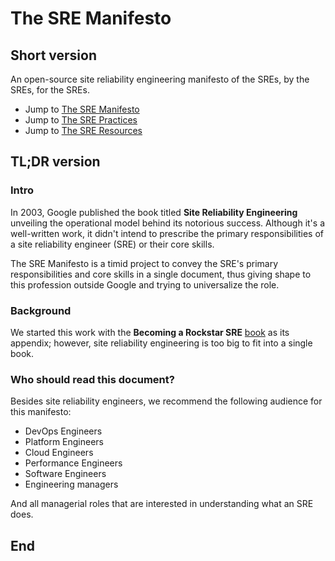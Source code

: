 # The SRE Manifesto

## Short version

An open-source site reliability engineering manifesto of the SREs, by the SREs, for the SREs.

* Jump to [The SRE Manifesto](./sre/manifesto.md)
* Jump to [The SRE Practices](./sre/practices.md)
* Jump to [The SRE Resources](./sre/resources.md)

## TL;DR version

### Intro

In 2003, Google published the book titled **Site Reliability Engineering** unveiling the operational model behind its notorious success. Although it's a well-written work, it didn't intend to prescribe the primary responsibilities of a site reliability engineer (SRE) or their core skills.

The SRE Manifesto is a timid project to convey the SRE's primary responsibilities and core skills in a single document, thus giving shape to this profession outside Google and trying to universalize the role.

### Background

We started this work with the **Becoming a Rockstar SRE** [book](https://packt.link/H0G2R) as its appendix; however, site reliability engineering is too big to fit into a single book.

### Who should read this document?

Besides site reliability engineers, we recommend the following audience for this manifesto:

* DevOps Engineers
* Platform Engineers
* Cloud Engineers
* Performance Engineers
* Software Engineers
* Engineering managers

And all managerial roles that are interested in understanding what an SRE does.

## End
